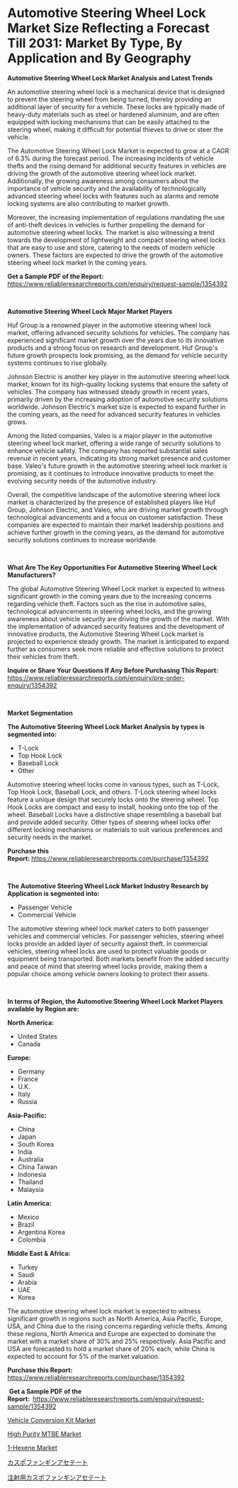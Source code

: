 <p><h1>Automotive Steering Wheel Lock Market Size Reflecting a Forecast Till 2031: Market By Type, By Application and By Geography</h1></p><p><strong>Automotive Steering Wheel Lock Market Analysis and Latest Trends</strong></p>
<p><p>An automotive steering wheel lock is a mechanical device that is designed to prevent the steering wheel from being turned, thereby providing an additional layer of security for a vehicle. These locks are typically made of heavy-duty materials such as steel or hardened aluminum, and are often equipped with locking mechanisms that can be easily attached to the steering wheel, making it difficult for potential thieves to drive or steer the vehicle.</p><p>The Automotive Steering Wheel Lock Market is expected to grow at a CAGR of 6.3% during the forecast period. The increasing incidents of vehicle thefts and the rising demand for additional security features in vehicles are driving the growth of the automotive steering wheel lock market. Additionally, the growing awareness among consumers about the importance of vehicle security and the availability of technologically advanced steering wheel locks with features such as alarms and remote locking systems are also contributing to market growth.</p><p>Moreover, the increasing implementation of regulations mandating the use of anti-theft devices in vehicles is further propelling the demand for automotive steering wheel locks. The market is also witnessing a trend towards the development of lightweight and compact steering wheel locks that are easy to use and store, catering to the needs of modern vehicle owners. These factors are expected to drive the growth of the automotive steering wheel lock market in the coming years.</p></p>
<p><strong>Get a Sample PDF of the Report:&nbsp;</strong> <a href="https://www.reliableresearchreports.com/enquiry/request-sample/1354392">https://www.reliableresearchreports.com/enquiry/request-sample/1354392</a></p>
<p>&nbsp;</p>
<p><strong>Automotive Steering Wheel Lock Major Market Players</strong></p>
<p><p>Huf Group is a renowned player in the automotive steering wheel lock market, offering advanced security solutions for vehicles. The company has experienced significant market growth over the years due to its innovative products and a strong focus on research and development. Huf Group's future growth prospects look promising, as the demand for vehicle security systems continues to rise globally.</p><p>Johnson Electric is another key player in the automotive steering wheel lock market, known for its high-quality locking systems that ensure the safety of vehicles. The company has witnessed steady growth in recent years, primarily driven by the increasing adoption of automotive security solutions worldwide. Johnson Electric's market size is expected to expand further in the coming years, as the need for advanced security features in vehicles grows.</p><p>Among the listed companies, Valeo is a major player in the automotive steering wheel lock market, offering a wide range of security solutions to enhance vehicle safety. The company has reported substantial sales revenue in recent years, indicating its strong market presence and customer base. Valeo's future growth in the automotive steering wheel lock market is promising, as it continues to introduce innovative products to meet the evolving security needs of the automotive industry.</p><p>Overall, the competitive landscape of the automotive steering wheel lock market is characterized by the presence of established players like Huf Group, Johnson Electric, and Valeo, who are driving market growth through technological advancements and a focus on customer satisfaction. These companies are expected to maintain their market leadership positions and achieve further growth in the coming years, as the demand for automotive security solutions continues to increase worldwide.</p></p>
<p>&nbsp;</p>
<p><strong>What Are The Key Opportunities For Automotive Steering Wheel Lock Manufacturers?</strong></p>
<p><p>The global Automotive Steering Wheel Lock market is expected to witness significant growth in the coming years due to the increasing concerns regarding vehicle theft. Factors such as the rise in automotive sales, technological advancements in steering wheel locks, and the growing awareness about vehicle security are driving the growth of the market. With the implementation of advanced security features and the development of innovative products, the Automotive Steering Wheel Lock market is projected to experience steady growth. The market is anticipated to expand further as consumers seek more reliable and effective solutions to protect their vehicles from theft.</p></p>
<p><strong>Inquire or Share Your Questions If Any Before Purchasing This Report:</strong> <a href="https://www.reliableresearchreports.com/enquiry/pre-order-enquiry/1354392">https://www.reliableresearchreports.com/enquiry/pre-order-enquiry/1354392</a></p>
<p>&nbsp;</p>
<p><strong>Market Segmentation</strong></p>
<p><strong>The Automotive Steering Wheel Lock Market Analysis by types is segmented into:</strong></p>
<p><ul><li>T-Lock</li><li>Top Hook Lock</li><li>Baseball Lock</li><li>Other</li></ul></p>
<p><p>Automotive steering wheel locks come in various types, such as T-Lock, Top Hook Lock, Baseball Lock, and others. T-Lock steering wheel locks feature a unique design that securely locks onto the steering wheel. Top Hook Locks are compact and easy to install, hooking onto the top of the wheel. Baseball Locks have a distinctive shape resembling a baseball bat and provide added security. Other types of steering wheel locks offer different locking mechanisms or materials to suit various preferences and security needs in the market.</p></p>
<p><strong>Purchase this Report:&nbsp;</strong><a href="https://www.reliableresearchreports.com/purchase/1354392">https://www.reliableresearchreports.com/purchase/1354392</a></p>
<p>&nbsp;</p>
<p><strong>The Automotive Steering Wheel Lock Market Industry Research by Application is segmented into:</strong></p>
<p><ul><li>Passenger Vehicle</li><li>Commercial Vehicle</li></ul></p>
<p><p>The automotive steering wheel lock market caters to both passenger vehicles and commercial vehicles. For passenger vehicles, steering wheel locks provide an added layer of security against theft. In commercial vehicles, steering wheel locks are used to protect valuable goods or equipment being transported. Both markets benefit from the added security and peace of mind that steering wheel locks provide, making them a popular choice among vehicle owners looking to protect their assets.</p></p>
<p>&nbsp;</p>
<p><strong>In terms of Region, the Automotive Steering Wheel Lock Market Players available by Region are:</strong></p>
<p>
    <p> <strong> North America: </strong>
        <ul>
            <li>United States</li>
            <li>Canada</li>
        </ul>
        </p> 
    <p> <strong> Europe: </strong>
        <ul>
            <li>Germany</li>
            <li>France</li>
            <li>U.K.</li>
            <li>Italy</li>
            <li>Russia</li>
        </ul>
        </p> 
    <p> <strong> Asia-Pacific: </strong>
        <ul>
            <li>China</li>
            <li>Japan</li>
            <li>South Korea</li>
            <li>India</li>
            <li>Australia</li>
            <li>China Taiwan</li>
            <li>Indonesia</li>
            <li>Thailand</li>
            <li>Malaysia</li>
        </ul>
        </p> 
    <p> <strong> Latin America: </strong>
        <ul>
            <li>Mexico</li>
            <li>Brazil</li>
            <li>Argentina Korea</li>
            <li>Colombia</li>
        </ul>
        </p> 
    <p> <strong> Middle East & Africa: </strong>
        <ul>
            <li>Turkey</li>
            <li>Saudi</li>
            <li>Arabia</li>
            <li>UAE</li>
            <li>Korea</li>
        </ul>
    </p>
    </p>
<p><p>The automotive steering wheel lock market is expected to witness significant growth in regions such as North America, Asia Pacific, Europe, USA, and China due to the rising concerns regarding vehicle thefts. Among these regions, North America and Europe are expected to dominate the market with a market share of 30% and 25% respectively. Asia Pacific and USA are forecasted to hold a market share of 20% each, while China is expected to account for 5% of the market valuation.</p></p>
<p><strong>Purchase this Report: </strong><a href="https://www.reliableresearchreports.com/purchase/1354392">https://www.reliableresearchreports.com/purchase/1354392</a></p>
<p>&nbsp;<strong>Get a Sample PDF of the Report:&nbsp;&nbsp;</strong><a href="https://www.reliableresearchreports.com/enquiry/request-sample/1354392">https://www.reliableresearchreports.com/enquiry/request-sample/1354392</a></p>
<p><strong></strong></p>
<p><p><a href="https://github.com/juancolorado15/Market-Research-Report-List-1/blob/main/vehicle-conversion-kit-market.md">Vehicle Conversion Kit Market</a></p><p><a href="https://issuu.com/reportprime-2/docs/high-purity-mtbe-market-size-2030.pptx">High Purity MTBE Market</a></p><p><a href="https://issuu.com/reportprime-2/docs/1-hexene-market-size-2030.pptx">1-Hexene Market</a></p><p><a href="https://medium.com/@nigelmills12/%E3%82%AB%E3%82%B9%E3%83%9D%E3%83%95%E3%83%B3%E3%82%AE%E3%83%B3%E9%85%A2%E9%85%B8%E3%82%A8%E3%82%B9%E3%83%86%E3%83%AB%E5%B8%82%E5%A0%B4-%E5%B8%82%E5%A0%B4%E3%82%B7%E3%82%A7%E3%82%A2-%E5%B8%82%E5%A0%B4%E5%8B%95%E5%90%91-%E3%81%8A%E3%82%88%E3%81%B3%E5%B0%86%E6%9D%A5%E3%81%AE%E6%88%90%E9%95%B7%E3%82%92%E6%8E%A2%E3%82%8B-18833fa80436">カスポファンギンアセテート</a></p><p><a href="https://medium.com/@nigelmills12/%E3%82%AB%E3%82%B9%E3%83%9D%E3%83%95%E3%83%B3%E3%82%AE%E3%83%B3%E9%85%A2%E9%85%B8%E5%A1%A9%E6%B3%A8%E5%B0%84%E5%89%A4%E5%B8%82%E5%A0%B4-2031%E5%B9%B4%E3%81%BE%E3%81%A7%E3%81%AE%E3%83%88%E3%83%AC%E3%83%B3%E3%83%89-%E4%BA%88%E6%B8%AC-%E7%AB%B6%E4%BA%89%E5%88%86%E6%9E%90-a467b99cc856">注射用カスポファンギンアセテート</a></p></p>